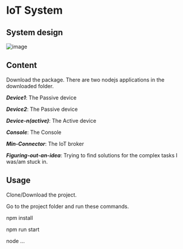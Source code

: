 # IoT System

## System design





![image](https://user-images.githubusercontent.com/45262020/192140680-0db216a3-9479-40f2-a36f-fc5b96abcc17.png)


## Content

Download the package. There are two nodejs applications in the downloaded folder.

***Device1***: The Passive device

***Device2***: The Passive device

***Device-n(active)***: The Active device  

***Console***: The Console  

***Min-Connector***: The IoT broker  

***Figuring-out-an-idea***: Trying to find solutions for the complex tasks I was/am stuck in. 


## Usage

Clone/Download the project.

Go to the project folder and run these commands.

 npm install
 
 npm run start
 
 node ...





